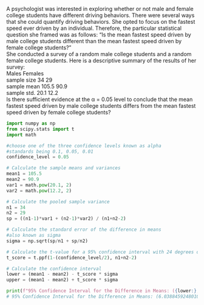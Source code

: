 A psychologist was interested in exploring whether or not male and female college students have different driving behaviors. There were several ways that she could quantify driving behaviors. She opted to focus on the fastest speed ever driven by an individual. Therefore, the particular statistical question she framed was as follows: “Is the mean fastest speed driven by male college students different than the mean fastest speed driven by female college students?”  
She conducted a survey of a random male college students and a random female college students. Here is a descriptive summary of the results of her survey:  
Males Females  
sample size 34 29  
sample mean 105.5 90.9  
sample std. 20.1 12.2  
Is there sufficient evidence at the α = 0.05 level to conclude that the mean fastest speed driven by male college students differs from the mean fastest speed driven by female college students?
```python
import numpy as np
from scipy.stats import t
import math

#choose one of the three confidence levels known as alpha
#standards being 0.1, 0.05, 0.01
confidence_level = 0.05

# Calculate the sample means and variances
mean1 = 105.5
mean2 = 90.9
var1 = math.pow(20.1, 2)
var2 = math.pow(12.2, 2)

# Calculate the pooled sample variance
n1 = 34
n2 = 29
sp = ((n1-1)*var1 + (n2-1)*var2) / (n1+n2-2)

# Calculate the standard error of the difference in means
#also known as sigma
sigma = np.sqrt(sp/n1 + sp/n2)

# Calculate the t-value for a 95% confidence interval with 24 degrees of freedom
t_score = t.ppf(1-(confidence_level/2), n1+n2-2)

# Calculate the confidence interval
lower = (mean1 - mean2) - t_score * sigma
upper = (mean1 - mean2) + t_score * sigma

print(f"95% Confidence Interval for the Difference in Means: ({lower:}, {upper:})")
# 95% Confidence Interval for the Difference in Means: (6.038845924801011, 23.16115407519898)
```